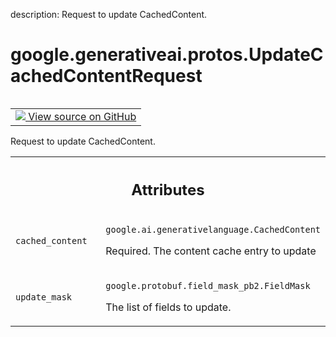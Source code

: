 description: Request to update CachedContent.

<div itemscope itemtype="http://developers.google.com/ReferenceObject">
<meta itemprop="name" content="google.generativeai.protos.UpdateCachedContentRequest" />
<meta itemprop="path" content="Stable" />
</div>

# google.generativeai.protos.UpdateCachedContentRequest

<!-- Insert buttons and diff -->

<table class="tfo-notebook-buttons tfo-api nocontent" align="left">
<td>
  <a target="_blank" href="https://github.com/googleapis/google-cloud-python/tree/main/packages/google-ai-generativelanguage/google/ai/generativelanguage_v1beta/types/cache_service.py#L130-L149">
    <img src="https://www.tensorflow.org/images/GitHub-Mark-32px.png" />
    View source on GitHub
  </a>
</td>
</table>



Request to update CachedContent.

<!-- Placeholder for "Used in" -->




<!-- Tabular view -->
 <table class="responsive fixed orange">
<colgroup><col width="214px"><col></colgroup>
<tr><th colspan="2"><h2 class="add-link">Attributes</h2></th></tr>

<tr>
<td>

`cached_content`<a id="cached_content"></a>

</td>
<td>

`google.ai.generativelanguage.CachedContent`

Required. The content cache entry to update

</td>
</tr><tr>
<td>

`update_mask`<a id="update_mask"></a>

</td>
<td>

`google.protobuf.field_mask_pb2.FieldMask`

The list of fields to update.

</td>
</tr>
</table>




